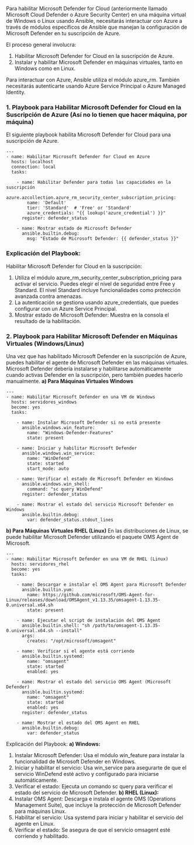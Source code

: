Para habilitar Microsoft Defender for Cloud (anteriormente llamado Microsoft Cloud Defender o Azure Security Center) en una máquina virtual de Windows o Linux usando Ansible, necesitarás interactuar con Azure a través de módulos específicos de Ansible que manejan la configuración de Microsoft Defender en tu suscripción de Azure.

El proceso general involucra:

1. Habilitar Microsoft Defender for Cloud en la suscripción de Azure.
2. Instalar y habilitar Microsoft Defender en máquinas virtuales, tanto en Windows como en Linux.

Para interactuar con Azure, Ansible utiliza el módulo azure_rm. También necesitarás autenticarte usando Azure Service Principal o Azure Managed Identity.

### 1. Playbook para Habilitar Microsoft Defender for Cloud en la Suscripción de Azure (Así no lo tienen que hacer máquina, por máquina)
El siguiente playbook habilita Microsoft Defender for Cloud para una suscripción de Azure.
```
---
- name: Habilitar Microsoft Defender for Cloud en Azure
  hosts: localhost
  connection: local
  tasks:

    - name: Habilitar Defender para todas las capacidades en la suscripción
      azure.azcollection.azure_rm_security_center_subscription_pricing:
        name: 'Default'
        tier: 'Standard'  # 'Free' or 'Standard'
        azure_credentials: "{{ lookup('azure_credential') }}"
      register: defender_status

    - name: Mostrar estado de Microsoft Defender
      ansible.builtin.debug:
        msg: "Estado de Microsoft Defender: {{ defender_status }}"

```
### Explicación del Playbook:
Habilitar Microsoft Defender for Cloud en la suscripción:

1. Utiliza el módulo azure_rm_security_center_subscription_pricing para activar el servicio. Puedes elegir el nivel de seguridad entre Free y Standard. El nivel Standard incluye funcionalidades como protección avanzada contra amenazas.
2. La autenticación se gestiona usando azure_credentials, que puedes configurar con un Azure Service Principal.
3. Mostrar estado de Microsoft Defender: Muestra en la consola el resultado de la habilitación.

### 2. Playbook para Habilitar Microsoft Defender en Máquinas Virtuales (Windows/Linux)
Una vez que has habilitado Microsoft Defender en la suscripción de Azure, puedes habilitar el agente de Microsoft Defender en las máquinas virtuales. Microsoft Defender debería instalarse y habilitarse automáticamente cuando activas Defender en la suscripción, pero también puedes hacerlo manualmente.
**a) Para Máquinas Virtuales Windows**
```
---
- name: Habilitar Microsoft Defender en una VM de Windows
  hosts: servidores_windows
  become: yes
  tasks:

    - name: Instalar Microsoft Defender si no está presente
      ansible.windows.win_feature:
        name: "Windows-Defender-Features"
        state: present

    - name: Iniciar y habilitar Microsoft Defender
      ansible.windows.win_service:
        name: "WinDefend"
        state: started
        start_mode: auto

    - name: Verificar el estado de Microsoft Defender en Windows
      ansible.windows.win_shell:
        command: "sc query WinDefend"
      register: defender_status

    - name: Mostrar el estado del servicio Microsoft Defender en Windows
      ansible.builtin.debug:
        var: defender_status.stdout_lines
```

**b) Para Máquinas Virtuales RHEL (Linux)**
En las distribuciones de Linux, se puede habilitar Microsoft Defender utilizando el paquete OMS Agent de Microsoft.
```
---
- name: Habilitar Microsoft Defender en una VM de RHEL (Linux)
  hosts: servidores_rhel
  become: yes
  tasks:

    - name: Descargar e instalar el OMS Agent para Microsoft Defender
      ansible.builtin.yum:
        name: https://github.com/microsoft/OMS-Agent-for-Linux/releases/download/OMSAgent_v1.13.35/omsagent-1.13.35-0.universal.x64.sh
        state: present

    - name: Ejecutar el script de instalación del OMS Agent
      ansible.builtin.shell: "sh /path/to/omsagent-1.13.35-0.universal.x64.sh --install"
      args:
        creates: "/opt/microsoft/omsagent"

    - name: Verificar si el agente está corriendo
      ansible.builtin.systemd:
        name: "omsagent"
        state: started
        enabled: yes

    - name: Mostrar el estado del servicio OMS Agent (Microsoft Defender)
      ansible.builtin.systemd:
        name: "omsagent"
        state: started
        enabled: yes
      register: defender_status

    - name: Mostrar el estado del OMS Agent en RHEL
      ansible.builtin.debug:
        var: defender_status
```

Explicación del Playbook:
**a) Windows:**
1. Instalar Microsoft Defender: Usa el módulo win_feature para instalar la funcionalidad de Microsoft Defender en Windows.
2. Iniciar y habilitar el servicio: Usa win_service para asegurarte de que el servicio WinDefend esté activo y configurado para iniciarse automáticamente.
3. Verificar el estado: Ejecuta un comando sc query para verificar el estado del servicio de Microsoft Defender.
**b) RHEL (Linux):**
1. Instalar OMS Agent: Descarga e instala el agente OMS (Operations Management Suite), que incluye la protección de Microsoft Defender para máquinas Linux.
2. Habilitar el servicio: Usa systemd para iniciar y habilitar el servicio del agente en Linux.
3. Verificar el estado: Se asegura de que el servicio omsagent esté corriendo y habilitado.

